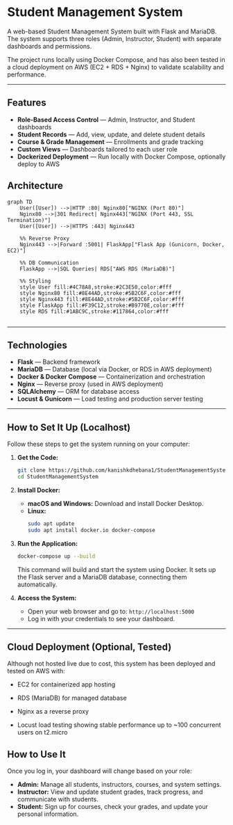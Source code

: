 # Student Management System

A web-based Student Management System built with Flask and MariaDB. The system supports three roles (Admin, Instructor, Student) with separate dashboards and permissions.  

The project runs locally using Docker Compose, and has also been tested in a cloud deployment on AWS (EC2 + RDS + Nginx) to validate scalability and performance.

---

## Features

- **Role-Based Access Control** — Admin, Instructor, and Student dashboards  
- **Student Records** — Add, view, update, and delete student details  
- **Course & Grade Management** — Enrollments and grade tracking  
- **Custom Views** — Dashboards tailored to each user role  
- **Dockerized Deployment** — Run locally with Docker Compose, optionally deploy to AWS

## Architecture

```mermaid
graph TD
    User([User]) -->|HTTP :80| Nginx80["NGINX (Port 80)"]
    Nginx80 -->|301 Redirect| Nginx443["NGINX (Port 443, SSL Termination)"]
    User([User]) -->|HTTPS :443| Nginx443

    %% Reverse Proxy
    Nginx443 -->|Forward :5001| FlaskApp["Flask App (Gunicorn, Docker, EC2)"]

    %% DB Communication
    FlaskApp -->|SQL Queries| RDS["AWS RDS (MariaDB)"]

    %% Styling
    style User fill:#4C78A8,stroke:#2C3E50,color:#fff
    style Nginx80 fill:#8E44AD,stroke:#5B2C6F,color:#fff
    style Nginx443 fill:#8E44AD,stroke:#5B2C6F,color:#fff
    style FlaskApp fill:#F39C12,stroke:#B9770E,color:#fff
    style RDS fill:#1ABC9C,stroke:#117864,color:#fff


```

---

## Technologies

- **Flask** — Backend framework  
- **MariaDB** — Database (local via Docker, or RDS in AWS deployment)  
- **Docker & Docker Compose** — Containerization and orchestration  
- **Nginx** — Reverse proxy (used in AWS deployment)  
- **SQLAlchemy** — ORM for database access  
- **Locust & Gunicorn** — Load testing and production server testing  

---

## How to Set It Up (Localhost)

Follow these steps to get the system running on your computer:

1.  **Get the Code:**
    ```bash
    git clone https://github.com/kanishkdhebana1/StudentManagementSystem
    cd StudentManagementSystem
    ```

2.  **Install Docker:**
    * **macOS and Windows:** Download and install Docker Desktop.
    * **Linux:**
        ```bash
        sudo apt update
        sudo apt install docker.io docker-compose
        ```

3.  **Run the Application:**
    ```bash
    docker-compose up --build
    ```
    This command will build and start the system using Docker. It sets up the Flask server and a MariaDB database, connecting them automatically.

4.  **Access the System:**
    * Open your web browser and go to: `http://localhost:5000`
    * Log in with your credentials to see your dashboard.

---

## Cloud Deployment (Optional, Tested)

Although not hosted live due to cost, this system has been deployed and tested on AWS with:

- EC2 for containerized app hosting

- RDS (MariaDB) for managed database

- Nginx as a reverse proxy

- Locust load testing showing stable performance up to ~100 concurrent users on t2.micro

## How to Use It

Once you log in, your dashboard will change based on your role:

* **Admin:** Manage all students, instructors, courses, and system settings.
* **Instructor:** View and update student grades, track progress, and communicate with students.
* **Student:** Sign up for courses, check your grades, and update your personal information.
